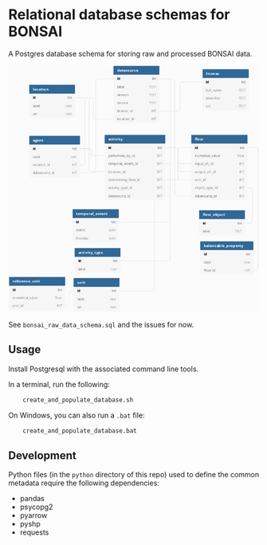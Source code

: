 # Relational database schemas for BONSAI

A Postgres database schema for storing raw and processed BONSAI data.

![schema graphic](https://github.com/BONSAMURAIS/schema/raw/master/images/raw-schema.png "Current draft schema")

See `bonsai_raw_data_schema.sql` and the issues for now.

## Usage

Install Postgresql with the associated command line tools.

In a terminal, run the following:

```bash
    create_and_populate_database.sh
```

On Windows, you can also run a `.bat` file:

```bash
    create_and_populate_database.bat
```

## Development

Python files (in the `python` directory of this repo) used to define the common metadata require the following dependencies:

- pandas
- psycopg2
- pyarrow
- pyshp
- requests
